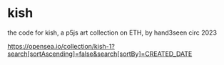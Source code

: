# kish
the code for kish, a p5js art collection on ETH, by hand3seen circ 2023

https://opensea.io/collection/kish-1?search[sortAscending]=false&search[sortBy]=CREATED_DATE
